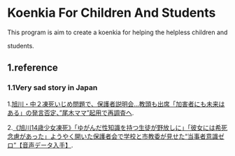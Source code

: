 # Koenkia For Children And Students

This program is aim to create a koenkia for helping the helpless children and

students.

## 1.reference

### 1.1Very sad story in Japan

1.[旭川・中２凍死いじめ問題で、保護者説明会…教頭も出席「加害者にも未来はある」の発言否定、”尾木ママ”起用で再調査へ](https://news.yahoo.co.jp/articles/b2779b71813e72b04611d3ea62adbbcd7d1b1a1d).

2.[《旭川14歳少女凍死》「ゆがんだ性知識を持つ生徒が野放しに」「彼女には希死念慮があった」ようやく開いた保護者会で学校と市教委が見せた“当事者意識ゼロ”【音声データ入手】](https://news.yahoo.co.jp/articles/063b3d4ca2c5bb30910900fb5cf7054f20a21628).
